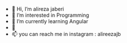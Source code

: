 - 👋 Hi, I’m alireza jaberi
- 👀 I’m interested in Programming
- 🌱 I’m currently learning Angular
- 💞️ 
- 📫 you can  reach me in instagram : alireezajb


